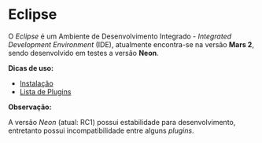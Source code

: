 # Eclipse

O *Eclipse* é um Ambiente de Desenvolvimento Integrado - *Integrated Development Environment* (IDE), atualmente encontra-se na versão **Mars 2**, sendo desenvolvido em testes a versão **Neon**.

**Dicas de uso:**
* [Instalação](instalacao.md)
* [Lista de Plugins](plugins.md)

**Observação:**

A versão *Neon* (atual: RC1) possui estabilidade para desenvolvimento, entretanto possui incompatibilidade entre alguns *plugins*.
